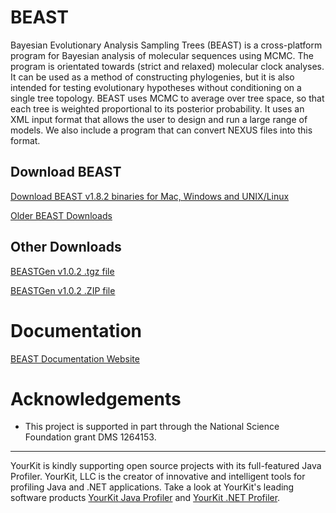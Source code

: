 # BEAST

Bayesian Evolutionary Analysis Sampling Trees (BEAST) is a cross-platform program for Bayesian analysis of molecular sequences using MCMC. 
The program is orientated towards (strict and relaxed) molecular clock analyses. 
It can be used as a method of constructing phylogenies, but it is also intended for testing evolutionary hypotheses without conditioning on a single tree topology. 
BEAST uses MCMC to average over tree space, so that each tree is weighted proportional to its posterior probability. 
It uses an XML input format that allows the user to design and run a large range of models. 
We also include a program that can convert NEXUS files into this format.

## Download BEAST

[Download BEAST v1.8.2 binaries for Mac, Windows and UNIX/Linux](http://tree.bio.ed.ac.uk/software/beast/)

[Older BEAST Downloads](https://code.google.com/p/beast-mcmc/downloads)

## Other Downloads

[BEASTGen v1.0.2 .tgz file](https://drive.google.com/file/d/0B37cqWL7UhTAVFVhQ2o1Y093b1k)

[BEASTGen v1.0.2 .ZIP file](https://drive.google.com/file/d/0B37cqWL7UhTAWm81VklIeUNtQVU)

# Documentation

[BEAST Documentation Website](http://beast.bio.ed.ac.uk)


# Acknowledgements
- This project is supported in part through the National Science Foundation grant DMS 1264153.

---

YourKit is kindly supporting open source projects with its full-featured Java Profiler.
YourKit, LLC is the creator of innovative and intelligent tools for profiling Java and .NET applications. 
Take a look at YourKit's leading software products [YourKit Java Profiler](http://www.yourkit.com/java/profiler/index.jsp) and [YourKit .NET Profiler](http://www.yourkit.com/.net/profiler/index.jsp).

